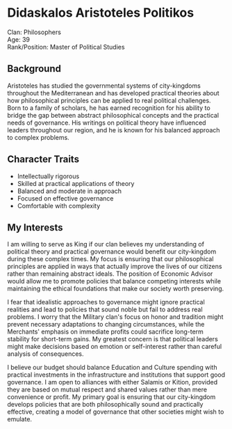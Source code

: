 # Didaskalos Aristoteles Politikos

Clan: Philosophers  
Age: 39  
Rank/Position: Master of Political Studies  

## Background

Aristoteles has studied the governmental systems of city-kingdoms throughout the Mediterranean and has developed practical theories about how philosophical principles can be applied to real political challenges. Born to a family of scholars, he has earned recognition for his ability to bridge the gap between abstract philosophical concepts and the practical needs of governance. His writings on political theory have influenced leaders throughout our region, and he is known for his balanced approach to complex problems.

## Character Traits

- Intellectually rigorous
- Skilled at practical applications of theory
- Balanced and moderate in approach
- Focused on effective governance
- Comfortable with complexity

## My Interests

I am willing to serve as King if our clan believes my understanding of political theory and practical governance would benefit our city-kingdom during these complex times. My focus is ensuring that our philosophical principles are applied in ways that actually improve the lives of our citizens rather than remaining abstract ideals. The position of Economic Advisor would allow me to promote policies that balance competing interests while maintaining the ethical foundations that make our society worth preserving.

I fear that idealistic approaches to governance might ignore practical realities and lead to policies that sound noble but fail to address real problems. I worry that the Military clan's focus on honor and tradition might prevent necessary adaptations to changing circumstances, while the Merchants' emphasis on immediate profits could sacrifice long-term stability for short-term gains. My greatest concern is that political leaders might make decisions based on emotion or self-interest rather than careful analysis of consequences.

I believe our budget should balance Education and Culture spending with practical investments in the infrastructure and institutions that support good governance. I am open to alliances with either Salamis or Kition, provided they are based on mutual respect and shared values rather than mere convenience or profit. My primary goal is ensuring that our city-kingdom develops policies that are both philosophically sound and practically effective, creating a model of governance that other societies might wish to emulate. 